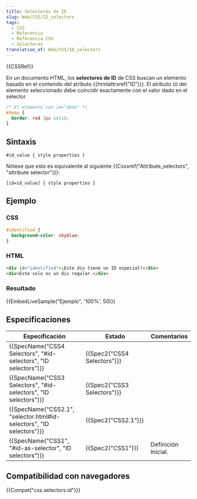 ```yaml
---
title: Selectores de ID
slug: Web/CSS/ID_selectors
tags:
  - CSS
  - Referencia
  - Referencia CSS
  - Selectores
translation_of: Web/CSS/ID_selectors
---
```

{{CSSRef}}

En un documento HTML, los **selectores de ID** de CSS buscan un elemento basado en el contenido del atributo {{htmlattrxref("ID")}}. El atributo `ID` del elemento seleccionado debe coincidir exactamente con el valor dado en el selector.

```css
/* El elemento con id="demo" */
#demo {
  border: red 2px solid;
}
```

## Sintaxis

    #id_value { style properties }

Nótese que esto es equivalente al siguiente {{Cssxref("Attribute_selectors", "attribute selector")}}:

    [id=id_value] { style properties }

## Ejemplo

### CSS

```css
#identified {
  background-color: skyblue;
}
```

### HTML

```html
<div id="identified">¡Este div tiene un ID especial!</div>
<div>Este solo es un div regular.</div>
```

### Resultado

{{EmbedLiveSample("Ejemplo", '100%', 50)}}

## Especificaciones

| Especificación                                                                               | Estado                               | Comentarios         |
| -------------------------------------------------------------------------------------------- | ------------------------------------ | ------------------- |
| {{SpecName("CSS4 Selectors", "#id-selectors", "ID selectors")}}         | {{Spec2("CSS4 Selectors")}} |                     |
| {{SpecName("CSS3 Selectors", "#id-selectors", "ID selectors")}}         | {{Spec2("CSS3 Selectors")}} |                     |
| {{SpecName("CSS2.1", "selector.html#id-selectors", "ID selectors")}} | {{Spec2("CSS2.1")}}             |                     |
| {{SpecName("CSS1", "#id-as-selector", "ID selectors")}}                     | {{Spec2("CSS1")}}             | Definición Inicial. |

## Compatibilidad con navegadores

{{Compat("css.selectors.id")}}
